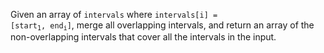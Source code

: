 Given an array of `intervals` where <code>intervals[i] = [start<sub>1</sub>, end<sub>i</sub>]</code>, merge all overlapping intervals, and return an array of the non-overlapping intervals that cover all the intervals in the input.